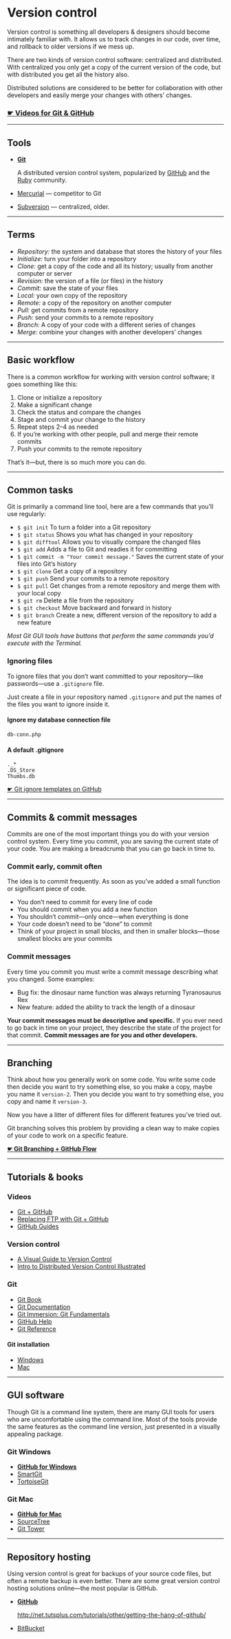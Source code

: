 # Version control

Version control is something all developers & designers should become intimately familiar with. It allows us to track changes in our code, over time, and rollback to older versions if we mess up.

There are two kinds of version control software: centralized and distributed. With centralized you only get a copy of the current version of the code, but with distributed you get all the history also.

Distributed solutions are considered to be better for collaboration with other developers and easily merge your changes with others’ changes.

### [☛ Videos for Git & GitHub](https://www.youtube.com/playlist?list=PLWjCJDeWfDdfSZOQYvsy_jJiAvx4uaJLB)

---

## Tools

- **[Git](http://git-scm.com/)**

	A distributed version control system, popularized by [GitHub](https://github.com/) and the [Ruby](http://www.ruby-lang.org/en/) community.

- [Mercurial](http://mercurial.selenic.com/) — competitor to Git
- [Subversion](http://subversion.tigris.org/) — centralized, older.

---

## Terms

- *Repository:* the system and database that stores the history of your files
- *Initialize:* turn your folder into a repository
- *Clone:* get a copy of the code and all its history; usually from another computer or server
- *Revision:* the version of a file (or files) in the history
- *Commit:* save the state of your files
- *Local:* your own copy of the repository
- *Remote:* a copy of the repository on another computer
- *Pull:* get commits from a remote repository
- *Push:* send your commits to a remote repository
- *Branch:* A copy of your code with a different series of changes
- *Merge:* combine your changes with another developers’ changes

---

## Basic workflow

There is a common workflow for working with version control software; it goes something like this:

1. Clone or initialize a repository
2. Make a significant change
3. Check the status and compare the changes
4. Stage and commit your change to the history
5. Repeat steps 2–4 as needed
6. If you’re working with other people, pull and merge their remote commits
7. Push your commits to the remote repository

That’s it—but, there is so much more you can do.

---

## Common tasks

Git is primarily a command line tool, here are a few commands that you’ll use regularly:

- `$ git init` To turn a folder into a Git repository
- `$ git status` Shows you what has changed in your repository
- `$ git difftool` Allows you to visually compare the changed files
- `$ git add` Adds a file to Git and readies it for committing
- `$ git commit -m "Your commit message."` Saves the current state of your files into Git’s history
- `$ git clone` Get a copy of a repository
- `$ git push` Send your commits to a remote repository
- `$ git pull` Get changes from a remote repository and merge them with your local copy
- `$ git rm` Delete a file from the repository
- `$ git checkout` Move backward and forward in history
- `$ git branch` Create a new, different version of the repository to add a new feature

*Most Git GUI tools have buttons that perform the same commands you’d execute with the Terminal.*

### Ignoring files

To ignore files that you don’t want committed to your repository—like passwords—use a `.gitignore` file.

Just create a file in your repository named `.gitignore` and put the names of the files you want to ignore inside it.

#### Ignore my database connection file

```
db-conn.php
```

#### A default .gitignore

```
._*
.DS_Store
Thumbs.db
```

[☛ Git ignore templates on GitHub](https://github.com/github/gitignore)

---

## Commits & commit messages

Commits are one of the most important things you do with your version control system. Every time you commit, you are saving the current state of your code. You are making a breadcrumb that you can go back in time to.

### Commit early, commit often

The idea is to commit frequently. As soon as you’ve added a small function or significant piece of code.

- You don’t need to commit for every line of code
- You should commit when you add a new function
- You shouldn’t commit—only once—when everything is done
- Your code doesn’t need to be “done” to commit
- Think of your project in small blocks, and then in smaller blocks—those smallest blocks are your commits

### Commit messages

Every time you commit you must write a commit message describing what you changed. Some examples:

- Bug fix: the dinosaur name function was always returning Tyranosaurus Rex
- New feature: added the ability to track the length of a dinosaur

**Your commit messages must be descriptive and specific.** If you ever need to go back in time on your project, they describe the state of the project for that commit. **Commit messages are for you and other developers.**

---

## Branching

Think about how you generally work on some code. You write some code then decide you want to try something else, so you make a copy, maybe you name it `version-2`. Then you decide you want to try something else, you copy and name it `version-3`.

Now you have a litter of different files for different features you’ve tried out.

Git branching solves this problem by providing a clean way to make copies of your code to work on a specific feature.

**[☛ Git Branching + GitHub Flow](branching-github-flow)**

---

## Tutorials & books

### Videos

- [Git + GitHub](https://www.youtube.com/playlist?list=PLWjCJDeWfDdfSZOQYvsy_jJiAvx4uaJLB)
- [Replacing FTP with Git + GitHub](http://www.youtube.com/watch?v=24NGu1vGBiw)
- [GitHub Guides](http://www.youtube.com/user/GitHubGuides)

### Version control

- [A Visual Guide to Version Control](http://betterexplained.com/articles/a-visual-guide-to-version-control/)
- [Intro to Distributed Version Control Illustrated](http://betterexplained.com/articles/intro-to-distributed-version-control-illustrated/)

### Git

- [Git Book](http://book.git-scm.com/)
- [Git Documentation](http://git-scm.com/documentation)
- [Git Immersion: Git Fundamentals](http://gitimmersion.com/)
- [GitHub Help](http://help.github.com/)
- [Git Reference](http://gitref.org/)

#### Git installation

- [Windows](http://help.github.com/win-set-up-git/)
- [Mac](http://help.github.com/mac-set-up-git/)

---

## GUI software

Though Git is a command line system, there are many GUI tools for users who are uncomfortable using the command line. Most of the tools provide the same features as the command line version, just presented in a visually appealing package.

### Git Windows

- **[GitHub for Windows](http://windows.github.com/)**
- [SmartGit](http://www.syntevo.com/smartgit/index.html)
- [TortoiseGit](http://code.google.com/p/tortoisegit/)

### Git Mac

- **[GitHub for Mac](http://mac.github.com/)**
- [SourceTree](http://www.sourcetreeapp.com/)
- [Git Tower](http://www.git-tower.com/)

---

## Repository hosting

Using version control is great for backups of your source code files, but often a remote backup is even better. There are some great version control hosting solutions online—the most popular is GitHub.

- **[GitHub](http://github.com)**

	<http://net.tutsplus.com/tutorials/other/getting-the-hang-of-github/>

- [BitBucket](http://bitbucket.com)
